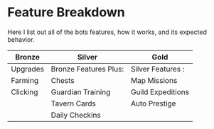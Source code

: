 # Feature Breakdown
Here I list out all of the bots features, how it works, and its expected behavior.

| Bronze | Silver | Gold |
| ------ | ------ | ---- |
| Upgrades | Bronze Features Plus: | Silver Features : |
| Farming | Chests | Map Missions |
| Clicking | Guardian Training | Guild Expeditions |
| | Tavern Cards | Auto Prestige |
||Daily Checkins||